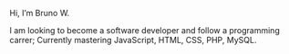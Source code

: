 Hi, I’m Bruno W.

I am looking to become a software developer and follow a programming carrer;
Currently mastering JavaScript, HTML, CSS, PHP, MySQL.
